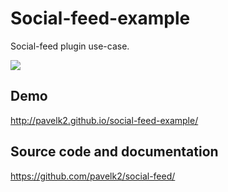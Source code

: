 # Social-feed-example

Social-feed plugin use-case.

![](http://habrastorage.org/files/286/85e/03e/28685e03ef2b4bdc8f7da551b339426e.png)

## Demo

http://pavelk2.github.io/social-feed-example/

## Source code and documentation

https://github.com/pavelk2/social-feed/
